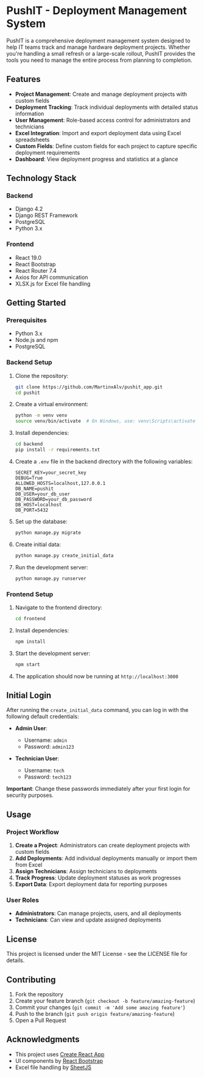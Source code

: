 # PushIT - Deployment Management System

PushIT is a comprehensive deployment management system designed to help IT teams track and manage hardware deployment projects. Whether you're handling a small refresh or a large-scale rollout, PushIT provides the tools you need to manage the entire process from planning to completion.

## Features

- **Project Management**: Create and manage deployment projects with custom fields
- **Deployment Tracking**: Track individual deployments with detailed status information
- **User Management**: Role-based access control for administrators and technicians
- **Excel Integration**: Import and export deployment data using Excel spreadsheets
- **Custom Fields**: Define custom fields for each project to capture specific deployment requirements
- **Dashboard**: View deployment progress and statistics at a glance

## Technology Stack

### Backend
- Django 4.2
- Django REST Framework
- PostgreSQL
- Python 3.x

### Frontend
- React 19.0
- React Bootstrap
- React Router 7.4
- Axios for API communication
- XLSX.js for Excel file handling

## Getting Started

### Prerequisites

- Python 3.x
- Node.js and npm
- PostgreSQL

### Backend Setup

1. Clone the repository:
   ```bash
   git clone https://github.com/MartinxAlv/pushit_app.git
   cd pushit
   ```

2. Create a virtual environment:
   ```bash
   python -m venv venv
   source venv/bin/activate  # On Windows, use: venv\Scripts\activate
   ```

3. Install dependencies:
   ```bash
   cd backend
   pip install -r requirements.txt
   ```

4. Create a `.env` file in the backend directory with the following variables:
   ```
   SECRET_KEY=your_secret_key
   DEBUG=True
   ALLOWED_HOSTS=localhost,127.0.0.1
   DB_NAME=pushit
   DB_USER=your_db_user
   DB_PASSWORD=your_db_password
   DB_HOST=localhost
   DB_PORT=5432
   ```

5. Set up the database:
   ```bash
   python manage.py migrate
   ```

6. Create initial data:
   ```bash
   python manage.py create_initial_data
   ```

7. Run the development server:
   ```bash
   python manage.py runserver
   ```

### Frontend Setup

1. Navigate to the frontend directory:
   ```bash
   cd frontend
   ```

2. Install dependencies:
   ```bash
   npm install
   ```

3. Start the development server:
   ```bash
   npm start
   ```

4. The application should now be running at `http://localhost:3000`

## Initial Login

After running the `create_initial_data` command, you can log in with the following default credentials:

- **Admin User**:
  - Username: `admin`
  - Password: `admin123`

- **Technician User**:
  - Username: `tech`
  - Password: `tech123`

**Important**: Change these passwords immediately after your first login for security purposes.

## Usage

### Project Workflow

1. **Create a Project**: Administrators can create deployment projects with custom fields
2. **Add Deployments**: Add individual deployments manually or import them from Excel
3. **Assign Technicians**: Assign technicians to deployments
4. **Track Progress**: Update deployment statuses as work progresses
5. **Export Data**: Export deployment data for reporting purposes

### User Roles

- **Administrators**: Can manage projects, users, and all deployments
- **Technicians**: Can view and update assigned deployments

## License

This project is licensed under the MIT License - see the LICENSE file for details.

## Contributing

1. Fork the repository
2. Create your feature branch (`git checkout -b feature/amazing-feature`)
3. Commit your changes (`git commit -m 'Add some amazing feature'`)
4. Push to the branch (`git push origin feature/amazing-feature`)
5. Open a Pull Request

## Acknowledgments

- This project uses [Create React App](https://github.com/facebook/create-react-app)
- UI components by [React Bootstrap](https://react-bootstrap.github.io/)
- Excel file handling by [SheetJS](https://sheetjs.com/)
